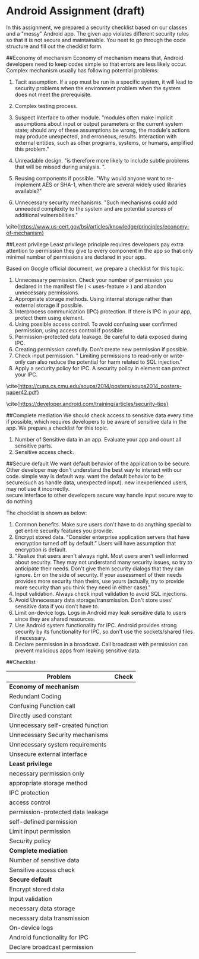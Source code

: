 # Android Assignment (draft)

In this assignment, we prepared a security checklist based on our classes and a "messy" Android app. The given app violates different security rules so that it is not secure and maintainable. You neet to go through the code structure and fill out the checklist form.


##Economy of mechanism
Economy of mechanism means that, Android developers need to keep codes simple so that errors are less likely occur. 
Complex mechanism usually has following potential problems:

1. Tacit assumption. If a app must be run in a specific system, it will lead to security problems when the environment problem when the system does not meet the prerequisite.

2. Complex testing process. 
3. Suspect Interface to other module. "modules often make implicit assumptions about input or output parameters or the current system state; should any of these assumptions be wrong, the module's actions may produce unexpected, and erroneous, results. Interaction with external entities, such as other programs, systems, or humans, amplified this problem."
4. Unreadable design. "is therefore more likely to include subtle problems that will be missed during analysis. 
".
5. Reusing components if possible. "Why would anyone want to re-implement AES or SHA-1, when there are several widely used libraries available?"
6. Unnecessary security mechanisms. "Such mechanisms could add unneeded complexity to the system and are potential sources of additional vulnerabilities."

\cite{https://www.us-cert.gov/bsi/articles/knowledge/principles/economy-of-mechanism}




##Least privilege 
Least privilege principle requires developers pay extra attention to permission they give to every component in the app so that only minimal number of permissions are declared in your app.

Based on Google official document, we prepare a checklist for this topic.

1. Unnecessary permission. Check your number of permission you declared in the manifest file ( < uses-feature > ) and abandon unnecessary permissions.
2. Appropriate storage methods. Using internal storage rather than external storage if possible.
3. Interprocess communication (IPC) protection. If there is IPC in your app, protect them using <permission> element.
4. Using possible access control. To avoid confusing user confirmed permission, using access control if possible.
5. Permission-protected data leakage. Be careful to data exposed during IPC.
6. Creating permission carefully. Don't create new permission if possible.
7. Check input permission. " Limiting permissions to read-only or write-only can also reduce the potential for harm related to SQL injection."
8. Apply a security policy for IPC. A security policy in <permission> element can protect your IPC.

\cite{https://cups.cs.cmu.edu/soups/2014/posters/soups2014_posters-paper42.pdf}

\cite{https://developer.android.com/training/articles/security-tips}

##Complete mediation
We should check access to sensitive data every time if possible, which requires developers to be aware of sensitive data in the app. We prepare a checklist for this topic.

1. Number of Sensitive data in an app. Evaluate your app and count all sensitive parts.
2. Sensitive access check. 


##Secure default
We want default behavior of the application to be secure.
Other developer may don't understand the best way to interact with our code. simple way is default way. want the default behavior to be secure(such as handle data, unexpected input). new inexperienced users, may not use it incorrectly.  
secure interface to other developers
secure way handle input
secure way to do nothing

The checklist is shown as below:

1. Common benefits. Make sure users don't have to do anything special to get entire security features you provide.
2. Encrypt stored data. “Consider enterprise application servers that have encryption turned off by default.” Users will have assumption that encryption is default.
3. "Realize that users aren't always right. Most users aren't well informed about security. They may not understand many security issues, so try to anticipate their needs. Don't give them security dialogs that they can ignore. Err on the side of security. If your assessment of their needs provides more security than theirs, use yours (actually, try to provide more security than you think they need in either case)."
4. Input validation. Always check input validation to avoid SQL injections.
5. Avoid Unnecessary data storage/transmission. Don't store uses' sensitive data if you don't have to.
6. Limit on-device logs. Logs in Android may leak sensitive data to users since they are shared resources.
7. Use Android system functionality for IPC. Android provides strong security by its functionality for IPC, so don't use the sockets/shared files if necessary.
8. Declare permission in a broadcast. Call broadcast with permission can prevent malicious apps from leaking sensitive data.

##Checklist

| Problem        | Check           |
| ------------- |:-------------:| 
| <b>Economy of mechanism</b> || 
| Redundant Coding      			 | 		|
| Confusing Function call     	 |      |   
| Directly used constant 			 |      |   
|Unnecessary self-created function|		 |
|Unnecessary Security mechanisms	 |		 |
|Unnecessary system requirements  |		 |
|Unsecure external interface      |		 |
| <b>Least privilege </b> || 
|necessary permission only||
|appropriate storage method||
|IPC protection||
|access control||
|permission-protected data leakage||
|self-defined permission||
|Limit input permission||
|Security policy||
| <b>Complete mediation</b> || 
|Number of sensitive data||
|Sensitive access check||
| <b>Secure default</b> || 
|Encrypt stored data||
|Input validation||
|necessary data storage||
|necessary data transmission||
|On-device logs||
|Android functionality for IPC||
|Declare broadcast permission||

